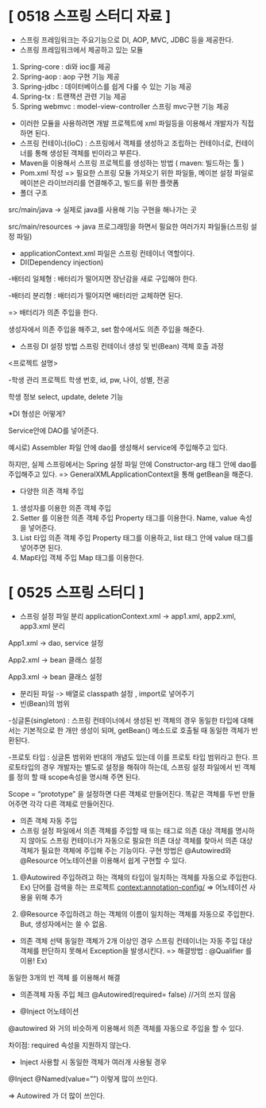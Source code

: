 # [ 0518 스프링 스터디 자료 ]
*	스프링 프레임워크는 주요기능으로 DI, AOP, MVC, JDBC 등을 제공한다.
*	스프링 프레임워크에서 제공하고 있는 모듈
1)	Spring-core : di와 ioc를 제공
2)	Spring-aop : aop 구현 기능 제공
3)	Spring-jdbc : 데이터베이스를 쉽게 다룰 수 있는 기능 제공
4)	Spring-tx : 트랜잭션 관련 기능 제공
5)	Spring webmvc : model-view-controller 스프링 mvc구현 기능 제공
*	이러한 모듈을 사용하려면 개발 프로젝트에 xml 파일등을 이용해서 개발자가 직접 하면 된다.
*	스프링 컨테이너(IoC) : 스프링에서 객체를 생성하고 조립하는 컨테이너로, 컨테이너를 통해 생성된 객체를 빈이라고 부른다.
*	Maven을 이용해서 스프링 프로젝트를 생성하는 방법 ( maven: 빌드하는 툴 )
*	Pom.xml 작성 => 필요한 스프링 모듈 가져오기 위한 파일들, 메이븐 설정 파일로 메이븐은 라이브러리를 연결해주고, 빌드를 위한 플랫폼
*	폴더 구조

src/main/java -> 실제로 java를 사용해 기능 구현을 해나가는 곳

src/main/resources -> java 프로그래밍을 하면서 필요한 여러가지 파일들(스프링 설정 파일)
*	applicationContext.xml 파일은 스프링 컨테이너 역할이다.
*	DI(Dependency injection)

-배터리 일체형 : 배터리가 떨어지면 장난감을 새로 구입해야 한다.

-배터리 분리형 : 배터리가 떨어지면 배터리만 교체하면 된다.

=> 배터리가 의존 주입을 한다.

생성자에서 의존 주입을 해주고, set 함수에서도 의존 주입을 해준다.

*	스프링 DI 설정 방법
스프링 컨테이너 생성 및 빈(Bean) 객체 호출 과정
 
<프로젝트 설명>

-학생 관리 프로젝트
학생 번호, id, pw, 나이, 성별, 전공

학생 정보 select, update, delete 기능

*DI 형성은 어떻게?

Service안에 DAO를 넣어준다.

예시로) Assembler 파일 안에 dao를 생성해서 service에 주입해주고 있다.

하지만, 실제 스프링에서는 Spring 설정 파일 안에 Constructor-arg 태그 안에 dao를 주입해주고 있다. => GeneralXMLApplicationContext을 통해 getBean을 해준다.

*	다양한 의존 객체 주입
1)	생성자를 이용한 의존 객체 주입
2)	Setter 를 이용한 의존 객체 주입
Property 태그를 이용한다. Name, value 속성을 넣어준다.
3)	List 타입 의존 객체 주입
Property 태그를 이용하고, list 태그 안에 value 태그를 넣어주면 된다.
4)	Map타입 객체 주입
Map 태그를 이용한다.


# [ 0525 스프링 스터디 ]
*	스프링 설정 파일 분리
applicationContext.xml -> app1.xml, app2.xml, app3.xml 분리

App1.xml -> dao, service 설정

App2.xml -> bean 클래스 설정

App3.xml -> bean 클래스 설정
*	분리된 파일 -> 배열로 classpath 설정 , import로 넣어주기 
*	빈(Bean)의 범위

-싱글톤(singleton) : 스프링 컨테이너에서 생성된 빈 객체의 경우 동일한 타입에 대해서는 기본적으로 한 개만 생성이 되며, getBean() 메소드로 호출될 때 동일한 객체가 반환된다.

-프로토 타입 : 싱글톤 범위와 반대의 개념도 있는데 이를 프로토 타입 범위라고 한다. 프로토타입의 경우 개발자는 별도로 설정을 해줘야 하는데, 스프링 설정 파일에서 빈 객체를 정의 할 때 scope속성을 명시해 주면 된다.

Scope = “prototype” 을 설정하면 다른 객체로 만들어진다. 똑같은 객체를 두번 만들어주면 각각 다른 객체로 만들어진다.

*	의존 객체 자동 주입
*	스프링 설정 파일에서 의존 객체를 주입할 때 <constructor-org> 또는 <property> 태그로 의존 대상 객체를 명시하지 않아도 스프링 컨테이너가 자동으로 필요한 의존 대상 객체를 찾아서 의존 대상 객체가 필요한 객체에 주입해 주는 기능이다. 구현 방법은 @Autowired와 @Resource 어노테이션을 이용해서 쉽게 구현할 수 있다.  

1)	@Autowired
주입하려고 하는 객체의 타입이 일치하는 객체를 자동으로 주입한다.
Ex) 단어를 검색을 하는 프로젝트
<context:annotation-config/> => 어노테이션 사용을 위해 추가

2)	@Resource
주입하려고 하는 객체의 이름이 일치하는 객체를 자동으로 주입한다.
But, 생성자에서는 쓸 수 없음.

*	의존 객체 선택
동일한 객체가 2개 이상인 경우 스프링 컨테이너는 자동 주입 대상 객체를 판단하지 못해서 Exception을 발생시킨다.
=>	해결방법 : @Qualifier 를 이용!
Ex) <bean id=”worddao1” class=”worddao” /> <bean id=”worddao2” class=”worddao” />
<bean id=”worddao3” class=”worddao” /> 
동일한 3개의 빈 객체
<qualifier value=””/> 를 이용해서 해결

*	의존객체 자동 주입 체크
@Autowired(required= false) //거의 쓰지 않음

*	@Inject 어노테이션

@autowired 와 거의 비슷하게 이용해서 의존 객체를 자동으로 주입을 할 수 있다.

차이점: required 속성을 지원하지 않는다.

* Inject 사용할 시 동일한 객체가 여러개 사용될 경우

@Inject
@Named(value=””)
이렇게 많이 쓰인다.

=> Autowired 가 더 많이 쓰인다.
